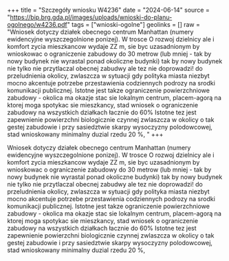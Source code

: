 +++
title = "Szczegóły wniosku W4236"
date = "2024-06-14"
source = "https://bip.brg.gda.pl/images/uploads/wnioski-do-planu-ogolnego/w4236.pdf"
tags = ["wnioski-ogolne"]
geolinks = []
raw = "Wniosek dotyczy działek obecnego centrum Manhattan (numery ewidencyjne wyszczegolnione ponizej). W trosce O rozwoj dzielnicy ale i komfort zycia mieszkancow wydaje ZZ m, sie byc uzasadnionym by wnioskowac o ograniczenie zabudowy do 30 metrow (lub mniej - tak by nowy budynek nie wyrastal ponad okoliczne budynki) tak by nowy budynek nie tylko nie przytlaczal obecnej zabudwy ale tez nie doprowadzi! do przeludnienia okolicy, zwlaszcza w sytuacji gdy polityka miasta niezbyt mocno akcentuje potrzebe przestawienia codziennych podrozy na srodki komunikacji publicznej. Istotne jest takze ograniczenie powierzchniowe zabudowy - okolica ma okazje stac sie lokalnym centrum, placem-agorą na ktorej moga spotykac sie mieszkancy, stad wniosek o ograniczenie zabudowy na wszystkich działkach łacznie do 60% Istotne tez jest zapewnienie powierzchni biologicznie czynnej zwlaszcza w okolicy o tak gestej zabudowie i przy sasiedztwie skarpy wysoczyzny polodowcowej, stad wnioskowany minimalny duzial rzedu 20 %, "
+++

Wniosek dotyczy działek obecnego centrum Manhattan (numery ewidencyjne
wyszczegolnione ponizej). W trosce O rozwoj dzielnicy ale i komfort zycia mieszkancow wydaje
ZZ
m,
sie byc uzasadnionym by wnioskowac o ograniczenie zabudowy do 30 metrow (lub mniej - tak
by nowy budynek nie wyrastal ponad okoliczne budynki) tak by nowy budynek nie tylko nie
przytlaczal obecnej zabudwy ale tez nie doprowadzi! do przeludnienia okolicy, zwlaszcza w
sytuacji gdy polityka miasta niezbyt mocno akcentuje potrzebe przestawienia codziennych
podrozy na srodki komunikacji publicznej. Istotne jest takze ograniczenie powierzchniowe
zabudowy - okolica ma okazje stac sie lokalnym centrum, placem-agorą na ktorej moga
spotykac sie mieszkancy, stad wniosek o ograniczenie zabudowy na wszystkich działkach
łacznie do 60% Istotne tez jest zapewnienie powierzchni biologicznie czynnej zwlaszcza w
okolicy o tak gestej zabudowie i przy sasiedztwie skarpy wysoczyzny polodowcowej, stad
wnioskowany minimalny duzial rzedu 20 %,



